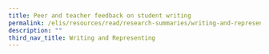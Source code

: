 ```yaml
---
title: Peer and teacher feedback on student writing
permalink: /elis/resources/read/research-summaries/writing-and-representing/peer-n-teacher-feedback-on-writing/
description: ""
third_nav_title: Writing and Representing
---
```

